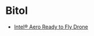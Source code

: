 # Bitol


- [Intel® Aero Ready to Fly Drone](https://click.intel.com/intel-aero-ready-to-fly-drone.html)